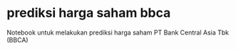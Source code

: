 # prediksi harga saham bbca
 Notebook untuk melakukan prediksi harga saham PT Bank Central Asia Tbk (BBCA)

